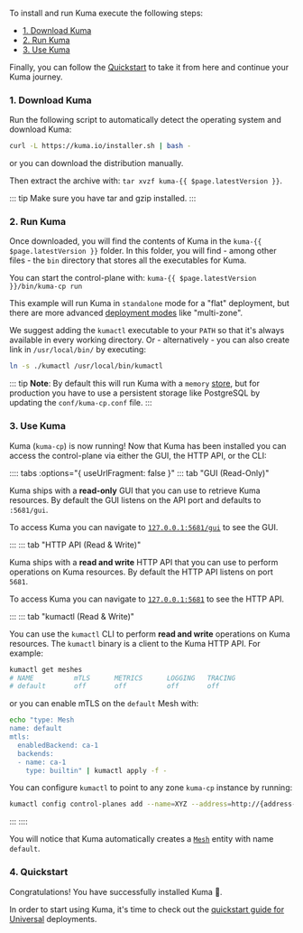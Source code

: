 
To install and run Kuma execute the following steps:

* [1. Download Kuma](#1-download-kuma)
* [2. Run Kuma](#2-run-kuma)
* [3. Use Kuma](#3-use-kuma)

Finally, you can follow the [Quickstart](#4-quickstart) to take it from here and continue your Kuma journey.

### 1. Download Kuma

Run the following script to automatically detect the operating system and download Kuma:

```sh
curl -L https://kuma.io/installer.sh | bash -
```
or you can <a :href="'https://download.konghq.com/mesh-alpine/kuma-' + $page.latestVersion + '-' + $frontmatter.os + '-' + $frontmatter.arch + '.tar.gz'">download</a> the distribution manually.

Then extract the archive with: `tar xvzf kuma-{{ $page.latestVersion }}`.

::: tip
Make sure you have tar and gzip installed.
:::


### 2. Run Kuma
Once downloaded, you will find the contents of Kuma in the `kuma-{{ $page.latestVersion }}` folder. In this folder, you will find - among other files - the `bin` directory that stores all the executables for Kuma.

You can start the control-plane with: `kuma-{{ $page.latestVersion }}/bin/kuma-cp run`

This example will run Kuma in `standalone` mode for a "flat" deployment, but there are more advanced [deployment modes](../introduction/deployments.md) like "multi-zone".

We suggest adding the `kumactl` executable to your `PATH` so that it's always available in every working directory. Or - alternatively - you can also create link in `/usr/local/bin/` by executing:

```sh
ln -s ./kumactl /usr/local/bin/kumactl
```

::: tip
**Note**: By default this will run Kuma with a `memory` [store](../explore/backends.md), but for production you have to use a persistent storage like PostgreSQL by updating the `conf/kuma-cp.conf` file.
:::

### 3. Use Kuma

Kuma (`kuma-cp`) is now running! Now that Kuma has been installed you can access the control-plane via either the GUI, the HTTP API, or the CLI:

:::: tabs :options="{ useUrlFragment: false }"
::: tab "GUI (Read-Only)"

Kuma ships with a **read-only** GUI that you can use to retrieve Kuma resources. By default the GUI listens on the API port and defaults to `:5681/gui`.

To access Kuma you can navigate to [`127.0.0.1:5681/gui`](http://127.0.0.1:5681/gui) to see the GUI.

:::
::: tab "HTTP API (Read & Write)"

Kuma ships with a **read and write** HTTP API that you can use to perform operations on Kuma resources. By default the HTTP API listens on port `5681`.

To access Kuma you can navigate to [`127.0.0.1:5681`](http://127.0.0.1:5681) to see the HTTP API.

:::
::: tab "kumactl (Read & Write)"

You can use the `kumactl` CLI to perform **read and write** operations on Kuma resources. The `kumactl` binary is a client to the Kuma HTTP API. For example:

```sh
kumactl get meshes
# NAME          mTLS      METRICS      LOGGING   TRACING
# default       off       off          off       off
```

or you can enable mTLS on the `default` Mesh with:

```sh
echo "type: Mesh
name: default
mtls:
  enabledBackend: ca-1
  backends:
  - name: ca-1
    type: builtin" | kumactl apply -f -
```

You can configure `kumactl` to point to any zone `kuma-cp` instance by running:

```sh
kumactl config control-planes add --name=XYZ --address=http://{address-to-kuma}:5681
```
:::
::::

You will notice that Kuma automatically creates a [`Mesh`](../policies/mesh.md) entity with name `default`.

### 4. Quickstart

Congratulations! You have successfully installed Kuma 🚀.

In order to start using Kuma, it's time to check out the [quickstart guide for Universal](../quickstart/universal.md) deployments.
